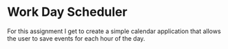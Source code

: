 # Work Day Scheduler
For this assignment I get to create a simple calendar application that allows the user to save events for each hour of the day.
